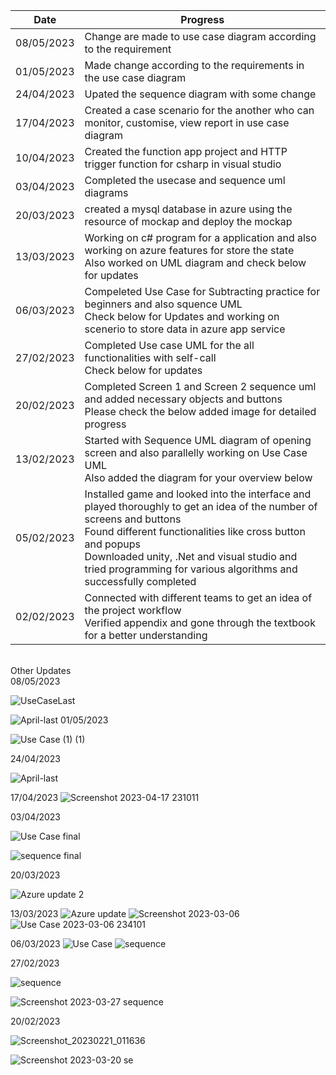 | Date  | Progress |
| ------------- | ------------- |
| 08/05/2023 | Change are made to use case diagram according to the requirement |
| 01/05/2023| Made change according to the requirements in the use case diagram |
| 24/04/2023 | Upated the sequence diagram with some change |
| 17/04/2023 | Created a case scenario for the another who can monitor, customise, view report in use case diagram |
| 10/04/2023 |   Created the function app project and HTTP trigger function for csharp in visual studio|
| 03/04/2023 | Completed the usecase and sequence uml diagrams |
| 20/03/2023 | created a mysql database in azure using the resource of mockap and deploy the mockap |
| 13/03/2023 | Working on c# program for a application and also working on azure features for store the state <br>Also worked on UML diagram and check below for updates|
| 06/03/2023 | Compeleted Use Case for Subtracting practice for beginners and also squence UML <br> Check below for Updates and working on scenerio to store data in azure app service|
| 27/02/2023 |  Completed Use case UML for the all functionalities with self-call <br> Check below for updates  |
| 20/02/2023  |  	Completed Screen 1 and Screen 2 sequence uml and added necessary objects and buttons <br> Please check the below added image for detailed progress |
| 13/02/2023  | Started with Sequence UML diagram of opening screen and also parallelly working on Use Case UML <br> Also added the diagram for your overview below|
| 05/02/2023  | Installed game and looked into the interface and played thoroughly to get an idea of the number of screens and buttons<br>Found different functionalities like cross button and popups<br>Downloaded unity, .Net and visual studio and tried programming for various algorithms and successfully completed|
| 02/02/2023 | Connected with different teams to get an idea of the project workflow<br>Verified appendix and gone through the textbook for a better understanding|

<br>Other Updates</br>
08/05/2023

![UseCaseLast](https://user-images.githubusercontent.com/127143699/236744999-5e9d8593-5ab9-4a16-8d53-2263a4963f9f.png)




![April-last](https://user-images.githubusercontent.com/127143699/236745155-41a83b93-a638-4417-b579-8a0c870da957.png)
01/05/2023

![Use Case (1) (1)](https://user-images.githubusercontent.com/127143699/235475118-08033f64-7f44-465e-8acb-e99f3e14caed.png)




24/04/2023




![April-last](https://user-images.githubusercontent.com/127143699/233919020-2b8c4248-bb86-44ad-8f31-0b4a1fe24913.png)


17/04/2023
![Screenshot 2023-04-17 231011](https://user-images.githubusercontent.com/127143699/232567903-f7217b94-974b-42a5-91fc-f639567e6f7f.png)




03/04/2023

![Use Case final](https://user-images.githubusercontent.com/127143699/229575920-0cbee792-59f1-4a33-b17c-aea442942fba.png)

![sequence final](https://user-images.githubusercontent.com/127143699/229575992-527a8cd2-57db-44cf-80b4-a346f48837d6.png)


20/03/2023


![Azure update 2](https://user-images.githubusercontent.com/127143699/226415672-6cbbb5a8-d800-40ba-95af-afcfe4910b29.png)


13/03/2023
![Azure update](https://user-images.githubusercontent.com/127143699/224799039-6e510f06-33cd-4866-8d28-42c91872cfd4.png)
![Screenshot 2023-03-06](https://user-images.githubusercontent.com/127143699/224807123-63eb2a58-df85-4792-af08-816a496d2110.png)
![Use Case 2023-03-06 234101](https://user-images.githubusercontent.com/127143699/224807196-42370505-f3e8-40de-97c2-c9139c0f8b4e.png)


06/03/2023
![Use Case](https://user-images.githubusercontent.com/127143699/223217441-01f28c6b-f0bc-4634-9cff-5434369e8092.png)
![sequence](https://user-images.githubusercontent.com/127143699/223217599-6cd32ea5-3ab3-42a1-b26f-7852c8897888.png)

 27/02/2023

![sequence](https://user-images.githubusercontent.com/127143699/223319848-08f3e8c4-fcb2-4787-b854-d93b99422065.png)

![Screenshot 2023-03-27 sequence](https://user-images.githubusercontent.com/127143699/223324469-dd882c45-cc9a-4def-b385-0a9610763dbe.png)

 20/02/2023

![Screenshot_20230221_011636](https://user-images.githubusercontent.com/127143699/223324872-37d49b9b-804e-44af-97f6-5b910f9cbf38.png)




![Screenshot 2023-03-20 se](https://user-images.githubusercontent.com/127143699/223325272-d60ab553-4850-4239-a254-74501365c78a.png)
